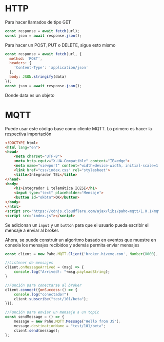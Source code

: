 # HTTP

Para hacer llamados de tipo GET

```js
const response = await fetch(url);
const json = await response.json();
```

Para hacer un POST, PUT o DELETE, sigue esto mismo

```js
const response = await fetch(url, {
  method: 'POST', 
  headers: {
    'Content-Type': 'application/json'
  },
  body: JSON.stringify(data)
});
const json = await response.json();
```
Donde data es un objeto


# MQTT
Puede usar este código base como cliente MQTT. Lo primero es hacer la respectiva importación

```html
<!DOCTYPE html>
<html lang="en">
<head>
    <meta charset="UTF-8">
    <meta http-equiv="X-UA-Compatible" content="IE=edge">
    <meta name="viewport" content="width=device-width, initial-scale=1.0">
    <link href="css/index.css" rel="stylesheet">
    <title>Integrador TEL</title>
</head>
<body>
    <h1>Integrador 1 telemática ICESI</h1>
    <input type="text" placeholder="Mensaje">
    <button id="okbtn">OK</button>
</body>
</html>
<script src="https://cdnjs.cloudflare.com/ajax/libs/paho-mqtt/1.0.1/mqttws31.js" type="text/javascript"></script>
<script src="index.js"></script>
```

Se adicionan un `input` y un `button` para que el usuario pueda escribir el mensaje a enviar al broker.

Ahora, se puede construir un algoritmo basado en eventos que muestre en consola los mensajes recibidos y además permita enviar mensajes


```js
const client = new Paho.MQTT.Client('broker.hivemq.com', Number(8000), "webmqttuser1");

//Listener de mensajes
client.onMessageArrived = (msg) => {
    console.log("Arrived!: "+msg.payloadString);
}

//Función para conectarse al broker
client.connect({onSuccess:() => {
    console.log("conectado!")
    client.subscribe("test/101/beta");
}});

//Función para enviar un mensaje a un topic
const sendMessage = () => {
    message = new Paho.MQTT.Message("Hello from JS");
    message.destinationName = "test/101/beta";
    client.send(message);
};
```



